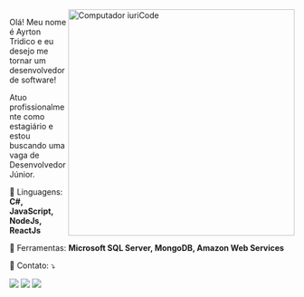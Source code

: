 <img src="https://raw.githubusercontent.com/MicaelliMedeiros/micaellimedeiros/master/image/computer-illustration.png" min-width="400px" max-width="400px" width="400px" align="right" alt="Computador iuriCode">

<p align="left"> 
  Olá! Meu nome é Ayrton Tridico e eu desejo me tornar um desenvolvedor de software!

Atuo profissionalmente como estagiário e estou buscando uma vaga de Desenvolvedor Júnior.
</p>

<p align="left">
  🦄 Linguagens: <strong>C#, JavaScript, NodeJs, ReactJs</strong>
</p>

<p align="left">
  💼 Ferramentas: <strong>Microsoft SQL Server, MongoDB, Amazon Web Services</strong>
</p>

<p align="left">
  💌 Contato: ⤵️
</p>

<p align="left">
  <a href="mailto:ayrtonftridico@gmail.com" alt="Gmail">
  <img src="https://img.shields.io/badge/-Gmail-FF0000?style=flat-square&labelColor=FF0000&logo=gmail&logoColor=white&link=ayrtonftridico@gmail.com" /></a>

  <a href="www.linkedin.com/in/ayrtontridico/" alt="Linkedin">
  <img src="https://img.shields.io/badge/-Linkedin-0e76a8?style=flat-square&logo=Linkedin&logoColor=white&link=https://www.linkedin.com/in/ayrtontridico/" /></a>

  <a href="https://api.whatsapp.com/send?phone=5511958621740" alt="WhatsApp">
  <img src="https://img.shields.io/badge/-WhatsApp-25d366?style=flat-square&labelColor=25d366&logo=whatsapp&logoColor=white&link=https://api.whatsapp.com/send?phone=5511958621740"/></a>

</p>  